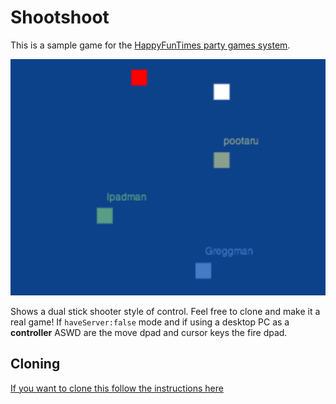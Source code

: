 Shootshoot
==========

This is a sample game for the [HappyFunTimes party games system](http://greggman.github.io/HappyFunTimes).

<img src="screenshot.png" />

Shows a dual stick shooter style of control. Feel free to clone and make it a real game!
If `haveServer:false` mode and if using
a desktop PC as a **controller** ASWD are the move dpad and cursor keys the fire dpad.

Cloning
-------

[If you want to clone this follow the instructions here](https://github.com/greggman/HappyFunTimes/blob/master/docs/makinggames.md)




